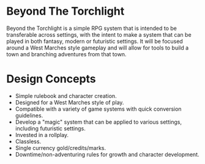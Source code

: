 # Beyond The Torchlight
Beyond the Torchlight is a simple RPG system that is intended to be transferable across settings, with the intent to make a system that can be played in both fantasy, modern or futuristic settings. It will be focused around a West Marches style gameplay and will allow for tools to build a town and branching adventures from that town.


# Design Concepts 
- Simple rulebook and character creation.
- Designed for a West Marches style of play. 
- Compatible with a variety of game systems with quick conversion guidelines.
- Develop a "magic" system that can be applied to various settings, including futuristic settings. 
- Invested in a rollplay.
- Classless.
- Single currency gold/credits/marks.
- Downtime/non-adventuring rules for growth and character development.
